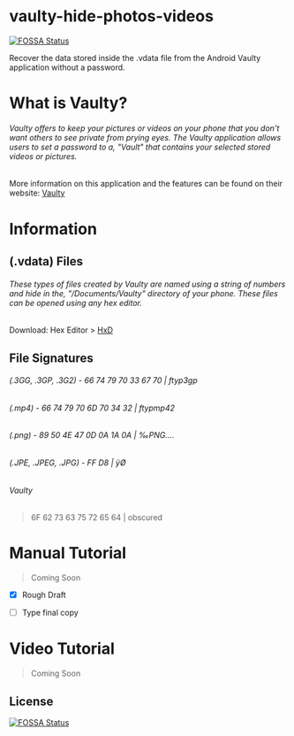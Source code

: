 # vaulty-hide-photos-videos
[![FOSSA Status](https://app.fossa.io/api/projects/git%2Bgithub.com%2Fiproxy%2Fvault-hide-photos-videos.svg?type=shield)](https://app.fossa.io/projects/git%2Bgithub.com%2Fiproxy%2Fvault-hide-photos-videos?ref=badge_shield)

Recover the data stored inside the .vdata file from the Android Vaulty application without a password.

# What is Vaulty?
###### Vaulty offers to keep your pictures or videos on your phone that you don't want others to see private from prying eyes. The Vaulty application allows users to set a password to a, "Vault" that contains your selected stored videos or pictures. 
More information on this application and the features can be found on their website: [Vaulty](vaultyapp.com)


# Information
## (.vdata) Files
###### These types of files created by Vaulty are named using a string of numbers and hide in the, "/Documents/Vaulty" directory of your phone. These files can be opened using any hex editor. 
Download: Hex Editor > [HxD](https://mh-nexus.de/en/hxd/)

## File Signatures
###### (.3GG, .3GP, .3G2) - 66 74 79 70 33 67 70 | ftyp3gp
###### (.mp4) - 66 74 79 70 6D 70 34 32 | ftypmp42 
###### (.png) - 89 50 4E 47 0D 0A 1A 0A | ‰PNG....
###### (.JPE, .JPEG, .JPG) - FF D8 | ÿØ
###### Vaulty
> 6F 62 73 63 75 72 65 64 | obscured

# Manual Tutorial
> Coming Soon
- [x] Rough Draft
- [ ] Type final copy


# Video Tutorial
> Coming Soon


  


## License
[![FOSSA Status](https://app.fossa.io/api/projects/git%2Bgithub.com%2Fiproxy%2Fvault-hide-photos-videos.svg?type=large)](https://app.fossa.io/projects/git%2Bgithub.com%2Fiproxy%2Fvault-hide-photos-videos?ref=badge_large)
